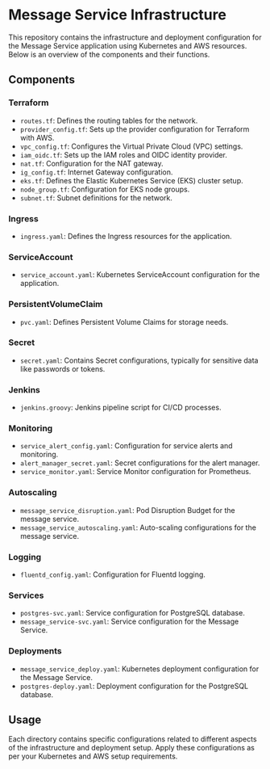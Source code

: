 
# Message Service Infrastructure

This repository contains the infrastructure and deployment configuration for the Message Service application using Kubernetes and AWS resources. Below is an overview of the components and their functions.

## Components

### Terraform
- `routes.tf`: Defines the routing tables for the network.
- `provider_config.tf`: Sets up the provider configuration for Terraform with AWS.
- `vpc_config.tf`: Configures the Virtual Private Cloud (VPC) settings.
- `iam_oidc.tf`: Sets up the IAM roles and OIDC identity provider.
- `nat.tf`: Configuration for the NAT gateway.
- `ig_config.tf`: Internet Gateway configuration.
- `eks.tf`: Defines the Elastic Kubernetes Service (EKS) cluster setup.
- `node_group.tf`: Configuration for EKS node groups.
- `subnet.tf`: Subnet definitions for the network.

### Ingress
- `ingress.yaml`: Defines the Ingress resources for the application.

### ServiceAccount
- `service_account.yaml`: Kubernetes ServiceAccount configuration for the application.

### PersistentVolumeClaim
- `pvc.yaml`: Defines Persistent Volume Claims for storage needs.

### Secret
- `secret.yaml`: Contains Secret configurations, typically for sensitive data like passwords or tokens.

### Jenkins
- `jenkins.groovy`: Jenkins pipeline script for CI/CD processes.

### Monitoring
- `service_alert_config.yaml`: Configuration for service alerts and monitoring.
- `alert_manager_secret.yaml`: Secret configurations for the alert manager.
- `service_monitor.yaml`: Service Monitor configuration for Prometheus.

### Autoscaling
- `message_service_disruption.yaml`: Pod Disruption Budget for the message service.
- `message_service_autoscaling.yaml`: Auto-scaling configurations for the message service.

### Logging
- `fluentd_config.yaml`: Configuration for Fluentd logging.

### Services
- `postgres-svc.yaml`: Service configuration for PostgreSQL database.
- `message_service-svc.yaml`: Service configuration for the Message Service.

### Deployments
- `message_service_deploy.yaml`: Kubernetes deployment configuration for the Message Service.
- `postgres-deploy.yaml`: Deployment configuration for the PostgreSQL database.

## Usage

Each directory contains specific configurations related to different aspects of the infrastructure and deployment setup. Apply these configurations as per your Kubernetes and AWS setup requirements.
